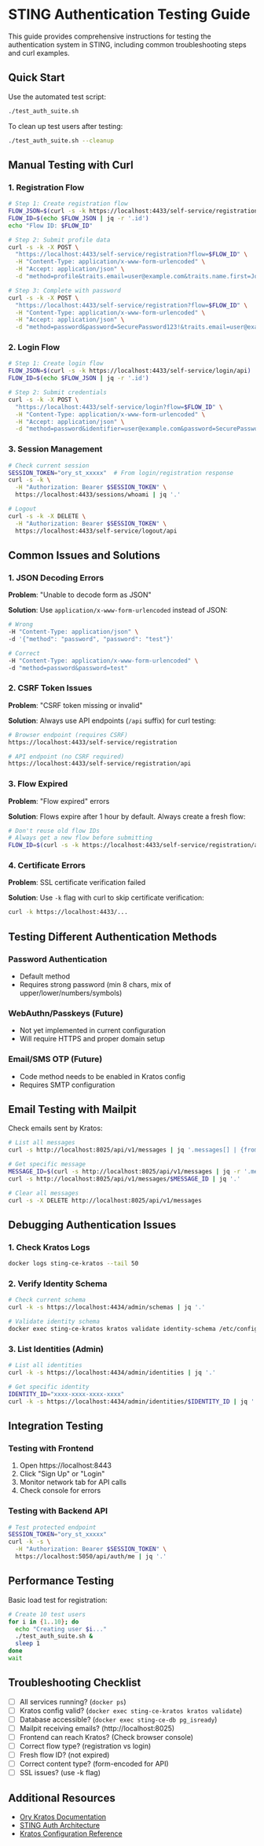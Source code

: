 # STING Authentication Testing Guide

This guide provides comprehensive instructions for testing the authentication system in STING, including common troubleshooting steps and curl examples.

## Quick Start

Use the automated test script:
```bash
./test_auth_suite.sh
```

To clean up test users after testing:
```bash
./test_auth_suite.sh --cleanup
```

## Manual Testing with Curl

### 1. Registration Flow

```bash
# Step 1: Create registration flow
FLOW_JSON=$(curl -s -k https://localhost:4433/self-service/registration/api)
FLOW_ID=$(echo $FLOW_JSON | jq -r '.id')
echo "Flow ID: $FLOW_ID"

# Step 2: Submit profile data
curl -s -k -X POST \
  "https://localhost:4433/self-service/registration?flow=$FLOW_ID" \
  -H "Content-Type: application/x-www-form-urlencoded" \
  -H "Accept: application/json" \
  -d "method=profile&traits.email=user@example.com&traits.name.first=John&traits.name.last=Doe"

# Step 3: Complete with password
curl -s -k -X POST \
  "https://localhost:4433/self-service/registration?flow=$FLOW_ID" \
  -H "Content-Type: application/x-www-form-urlencoded" \
  -H "Accept: application/json" \
  -d "method=password&password=SecurePassword123!&traits.email=user@example.com&traits.name.first=John&traits.name.last=Doe"
```

### 2. Login Flow

```bash
# Step 1: Create login flow
FLOW_JSON=$(curl -s -k https://localhost:4433/self-service/login/api)
FLOW_ID=$(echo $FLOW_JSON | jq -r '.id')

# Step 2: Submit credentials
curl -s -k -X POST \
  "https://localhost:4433/self-service/login?flow=$FLOW_ID" \
  -H "Content-Type: application/x-www-form-urlencoded" \
  -H "Accept: application/json" \
  -d "method=password&identifier=user@example.com&password=SecurePassword123!"
```

### 3. Session Management

```bash
# Check current session
SESSION_TOKEN="ory_st_xxxxx"  # From login/registration response
curl -s -k \
  -H "Authorization: Bearer $SESSION_TOKEN" \
  https://localhost:4433/sessions/whoami | jq '.'

# Logout
curl -s -k -X DELETE \
  -H "Authorization: Bearer $SESSION_TOKEN" \
  https://localhost:4433/self-service/logout/api
```

## Common Issues and Solutions

### 1. JSON Decoding Errors

**Problem**: "Unable to decode form as JSON"

**Solution**: Use `application/x-www-form-urlencoded` instead of JSON:
```bash
# Wrong
-H "Content-Type: application/json" \
-d '{"method": "password", "password": "test"}'

# Correct
-H "Content-Type: application/x-www-form-urlencoded" \
-d "method=password&password=test"
```

### 2. CSRF Token Issues

**Problem**: "CSRF token missing or invalid"

**Solution**: Always use API endpoints (`/api` suffix) for curl testing:
```bash
# Browser endpoint (requires CSRF)
https://localhost:4433/self-service/registration

# API endpoint (no CSRF required)
https://localhost:4433/self-service/registration/api
```

### 3. Flow Expired

**Problem**: "Flow expired" errors

**Solution**: Flows expire after 1 hour by default. Always create a fresh flow:
```bash
# Don't reuse old flow IDs
# Always get a new flow before submitting
FLOW_ID=$(curl -s -k https://localhost:4433/self-service/registration/api | jq -r '.id')
```

### 4. Certificate Errors

**Problem**: SSL certificate verification failed

**Solution**: Use `-k` flag with curl to skip certificate verification:
```bash
curl -k https://localhost:4433/...
```

## Testing Different Authentication Methods

### Password Authentication
- Default method
- Requires strong password (min 8 chars, mix of upper/lower/numbers/symbols)

### WebAuthn/Passkeys (Future)
- Not yet implemented in current configuration
- Will require HTTPS and proper domain setup

### Email/SMS OTP (Future)
- Code method needs to be enabled in Kratos config
- Requires SMTP configuration

## Email Testing with Mailpit

Check emails sent by Kratos:
```bash
# List all messages
curl -s http://localhost:8025/api/v1/messages | jq '.messages[] | {from, to, subject}'

# Get specific message
MESSAGE_ID=$(curl -s http://localhost:8025/api/v1/messages | jq -r '.messages[0].ID')
curl -s http://localhost:8025/api/v1/messages/$MESSAGE_ID | jq '.'

# Clear all messages
curl -s -X DELETE http://localhost:8025/api/v1/messages
```

## Debugging Authentication Issues

### 1. Check Kratos Logs
```bash
docker logs sting-ce-kratos --tail 50
```

### 2. Verify Identity Schema
```bash
# Check current schema
curl -k -s https://localhost:4434/admin/schemas | jq '.'

# Validate identity schema
docker exec sting-ce-kratos kratos validate identity-schema /etc/config/kratos/identity.schema.json
```

### 3. List Identities (Admin)
```bash
# List all identities
curl -k -s https://localhost:4434/admin/identities | jq '.'

# Get specific identity
IDENTITY_ID="xxxx-xxxx-xxxx-xxxx"
curl -k -s https://localhost:4434/admin/identities/$IDENTITY_ID | jq '.'
```

## Integration Testing

### Testing with Frontend
1. Open https://localhost:8443
2. Click "Sign Up" or "Login"
3. Monitor network tab for API calls
4. Check console for errors

### Testing with Backend API
```bash
# Test protected endpoint
SESSION_TOKEN="ory_st_xxxxx"
curl -k -s \
  -H "Authorization: Bearer $SESSION_TOKEN" \
  https://localhost:5050/api/auth/me | jq '.'
```

## Performance Testing

Basic load test for registration:
```bash
# Create 10 test users
for i in {1..10}; do
  echo "Creating user $i..."
  ./test_auth_suite.sh &
  sleep 1
done
wait
```

## Troubleshooting Checklist

- [ ] All services running? (`docker ps`)
- [ ] Kratos config valid? (`docker exec sting-ce-kratos kratos validate`)
- [ ] Database accessible? (`docker exec sting-ce-db pg_isready`)
- [ ] Mailpit receiving emails? (http://localhost:8025)
- [ ] Frontend can reach Kratos? (Check browser console)
- [ ] Correct flow type? (registration vs login)
- [ ] Fresh flow ID? (not expired)
- [ ] Correct content type? (form-encoded for API)
- [ ] SSL issues? (use -k flag)

## Additional Resources

- [Ory Kratos Documentation](https://www.ory.sh/docs/kratos)
- [STING Auth Architecture](./architecture/auth.md)
- [Kratos Configuration Reference](https://www.ory.sh/docs/kratos/reference/configuration)